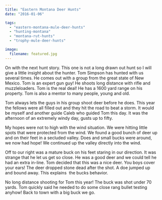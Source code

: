 ```yaml
---
title: "Eastern Montana Deer Hunts"
date: "2016-01-06"

tags: 
  - "eastern-montana-mule-deer-hunts"
  - "hunting-montana"
  - "montana-rut-hunts"
  - "trophy-mule-deer-hunts"

image:
  filename: featured.jpg
---
```


On with the next hunt story. This one is not a long drawn out hunt so I will give a little insight about the hunter. Tom Simpson has hunted with us several times. He comes out with a group from the great state of New Mexico. Tom is an expert gun guy! He shoots long distance with rifle and muzzleloaders. Tom is the real deal! He has a 1600 yard range on his property. Tom is also a mentor to many people, young and old.

Tom always lets the guys in his group shoot deer before he does. This year the fellows were all filled out and they hit the road to beat a storm. It would be myself and another guide Caleb who guided Tom this day. It was the afternoon of an extremely windy day, gusts up to fifty.

My hopes were not to high with the wind situation. We were hitting little spots that were protected from the wind. We found a good bunch of deer up and on their feet in a secluded valley. Does and small bucks were around, we now had hope! We continued up the valley directly into the wind.

Off to our right was a mature buck on his feet staring in our direction. It was strange that he let us get so close. He was a good deer and we could tell he had an extra in-line. Tom decided that this was a nice deer. You boys cover your ears! The deer dropped stone dead after the shot. A doe jumped up and bound away. This explains  the bucks behavior.

No long distance shooting for Tom this year! The buck was shot under 70 yards. Tom quickly said he needed to do some close rang bullet testing anyhow! Back to town with a big buck we go.

